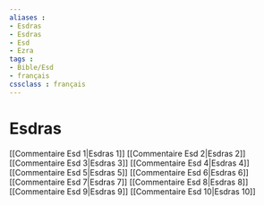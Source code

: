 ```yaml
---
aliases : 
- Esdras
- Esdras
- Esd
- Ezra
tags : 
- Bible/Esd
- français
cssclass : français
---
```


# Esdras

[[Commentaire Esd 1|Esdras 1]]
[[Commentaire Esd 2|Esdras 2]]
[[Commentaire Esd 3|Esdras 3]]
[[Commentaire Esd 4|Esdras 4]]
[[Commentaire Esd 5|Esdras 5]]
[[Commentaire Esd 6|Esdras 6]]
[[Commentaire Esd 7|Esdras 7]]
[[Commentaire Esd 8|Esdras 8]]
[[Commentaire Esd 9|Esdras 9]]
[[Commentaire Esd 10|Esdras 10]]
